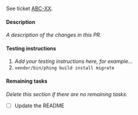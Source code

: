 See ticket [ABC-XX](https://palantir.atlassian.net/browse/ABC-XX).

#### Description

_A description of the changes in this PR._

#### Testing instructions

1. _Add your testing instructions here, for example..._
1. `vendor/bin/phing build install migrate`

#### Remaining tasks

_Delete this section if there are no remaining tasks._

- [ ] Update the README
